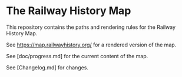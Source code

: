 # The Railway History Map

This repository contains the paths and rendering rules for the Railway
History Map.

See https://map.railwayhistory.org/ for a rendered version of the map.

See [doc/progress.md] for the current content of the map.

See [Changelog.md] for changes.
